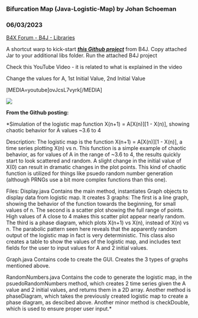 ### Bifurcation Map (Java-Logistic-Map) by Johan Schoeman
### 06/03/2023
[B4X Forum - B4J - Libraries](https://www.b4x.com/android/forum/threads/148302/)

A shortcut warp to kick-start [***this Github project***](https://github.com/ZAhmed95/Java-Logistic-Map) from B4J. Copy attached Jar to your additional libs folder. Run the attached B4J project  
  
Check this YouTube Video - it is related to what is explained in the video  
  
Change the values for A, 1st Initial Value, 2nd Initial Value  
  
[MEDIA=youtube]ovJcsL7vyrk[/MEDIA]  
  
![](https://www.b4x.com/android/forum/attachments/142562)  
  
**From the Github posting:**  
  
*Simulation of the logistic map function X(n+1) = A[X(n)][1 - X(n)], showing chaotic behavior for A values ~3.6 to 4  
  
Description: The logistic map is the function X(n+1) = A[X(n)][1 - X(n)], a time series plotting X(n) vs n. This function is a simple example of chaotic behavior, as for values of A in the range of ~3.6 to 4, the results quickly start to look scattered and random. A slight change in the initial value of X(0) can result in dramatic changes in the plot points. This kind of chaotic function is utilized for things like psuedo random number generation (although PRNGs use a bit more complex functions than this one).  
  
Files: Display.java Contains the main method, instantiates Graph objects to display data from logistic map. It creates 3 graphs: The first is a line graph, showing the behavior of the function towards the beginning, for small values of n. The second is a scatter plot showing the full range of points. High values of A close to 4 makes this scatter plot appear nearly random. The third is a phase diagram, which plots X(n+1) vs X(n), instead of X(n) vs n. The parabolic pattern seen here reveals that the apparently random output of the logistic map in fact is very deterministic. This class also creates a table to show the values of the logistic map, and includes text fields for the user to input values for A and 2 initial values.  
  
Graph.java Contains code to create the GUI. Creates the 3 types of graphs mentioned above.  
  
RandomNumbers.java Contains the code to generate the logistic map, in the psuedoRandomNumbers method, which creates 2 time series given the A value and 2 initial values, and returns them in a 2D array. Another method is phaseDiagram, which takes the previously created logistic map to create a phase diagram, as descibed above. Another minor method is checkDouble, which is used to ensure proper user input.*